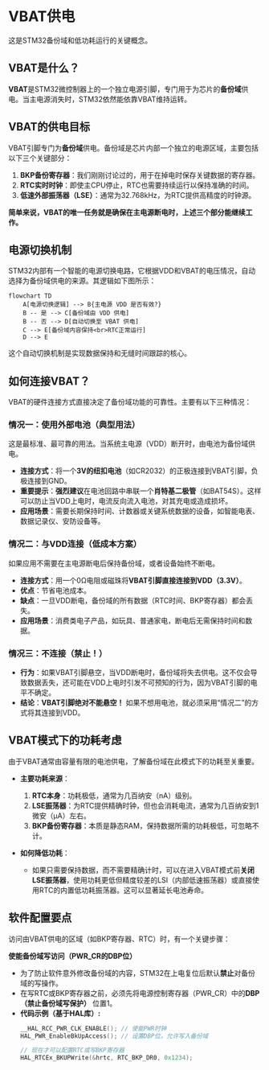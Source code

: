 # VBAT供电

这是STM32备份域和低功耗运行的关键概念。

## VBAT是什么？

**VBAT**是STM32微控制器上的一个独立电源引脚，专门用于为芯片的**备份域**供电。当主电源消失时，STM32依然能依靠VBAT维持运转。



## VBAT的供电目标

VBAT引脚专门为**备份域**供电。备份域是芯片内部一个独立的电源区域，主要包括以下三个关键部分：

1.  **BKP备份寄存器**：我们刚刚讨论过的，用于在掉电时保存关键数据的寄存器。
2.  **RTC实时时钟**：即使主CPU停止，RTC也需要持续运行以保持准确的时间。
3.  **低速外部振荡器（LSE）**：通常为32.768kHz，为RTC提供高精度的时钟源。

**简单来说，VBAT的唯一任务就是确保在主电源断电时，上述三个部分能继续工作。**



## 电源切换机制

STM32内部有一个智能的电源切换电路，它根据VDD和VBAT的电压情况，自动选择为备份域供电的来源。其逻辑如下图所示：

```mermaid
flowchart TD
    A[电源切换逻辑] --> B{主电源 VDD 是否有效?}
    B -- 是 --> C[备份域由 VDD 供电]
    B -- 否 --> D[自动切换至 VBAT 供电]
    C --> E[备份域内容保持<br>RTC正常运行]
    D --> E
```

这个自动切换机制是实现数据保持和无缝时间跟踪的核心。



## 如何连接VBAT？

VBAT的硬件连接方式直接决定了备份域功能的可靠性。主要有以下三种情况：

### **情况一：使用外部电池（典型用法）**

这是最标准、最可靠的用法。当系统主电源（VDD）断开时，由电池为备份域供电。

*   **连接方式**：将一个**3V的纽扣电池**（如CR2032）的正极连接到VBAT引脚，负极连接到GND。
*   **重要提示**：**强烈建议**在电池回路中串联一个**肖特基二极管**（如BAT54S）。这样可以防止当VDD上电时，电流反向流入电池，对其充电或造成损坏。
*   **应用场景**：需要长期保持时间、计数器或关键系统数据的设备，如智能电表、数据记录仪、安防设备等。



### **情况二：与VDD连接（低成本方案）**

如果应用不需要在主电源断电后保持备份域，或者设备始终不断电。

*   **连接方式**：用一个0Ω电阻或磁珠将**VBAT引脚直接连接到VDD（3.3V）**。
*   **优点**：节省电池成本。
*   **缺点**：一旦VDD断电，备份域的所有数据（RTC时间、BKP寄存器）都会丢失。
*   **应用场景**：消费类电子产品，如玩具、普通家电，断电后无需保持时间和数据。



### **情况三：不连接（禁止！）**

*   **行为**：如果VBAT引脚悬空，当VDD断电时，备份域将失去供电。这不仅会导致数据丢失，还可能在VDD上电时引发不可预知的行为，因为VBAT引脚的电平不确定。
*   **结论**：**VBAT引脚绝对不能悬空！** 如果不想用电池，就必须采用“情况二”的方式将其连接到VDD。



## VBAT模式下的功耗考虑

由于VBAT通常由容量有限的电池供电，了解备份域在此模式下的功耗至关重要。

*   **主要功耗来源**：
    1.  **RTC本身**：功耗极低，通常为几百纳安（nA）级别。
    2.  **LSE振荡器**：为RTC提供精确时钟，但也会消耗电流，通常为几百纳安到1微安（µA）左右。
    3.  **BKP备份寄存器**：本质是静态RAM，保持数据所需的功耗极低，可忽略不计。

*   **如何降低功耗**：
    *   如果只需要保持数据，而不需要精确计时，可以在进入VBAT模式前**关闭LSE振荡器**，使用功耗更低但精度较差的LSI（内部低速振荡器）或直接使用RTC的内置低功耗振荡器。这可以显著延长电池寿命。



## 软件配置要点

访问由VBAT供电的区域（如BKP寄存器、RTC）时，有一个关键步骤：

**使能备份域写访问（PWR_CR的DBP位）**
- 为了防止软件意外修改备份域的内容，STM32在上电复位后默认**禁止**对备份域的写操作。
- 在写RTC或BKP寄存器之前，必须先将电源控制寄存器（PWR_CR）中的**DBP（禁止备份域写保护）** 位置1。
- **代码示例（基于HAL库）:**
  ```c
  __HAL_RCC_PWR_CLK_ENABLE(); // 使能PWR时钟
  HAL_PWR_EnableBkUpAccess(); // 设置DBP位，允许写入备份域
  
  // 现在才可以配置RTC或写BKP寄存器
  HAL_RTCEx_BKUPWrite(&hrtc, RTC_BKP_DR0, 0x1234);
  ```

